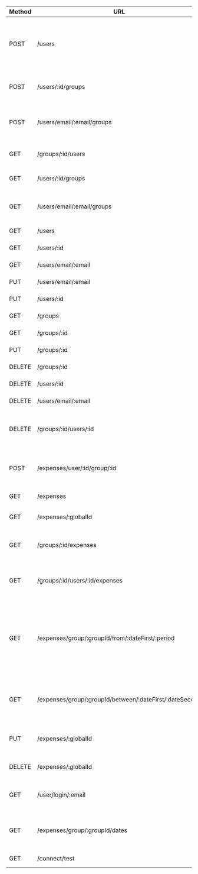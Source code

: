 | Method        | URL           | Action        |
| ------------- | ------------- | ------------- |
| POST | /users  | create a new User without Groups, body return login and password  |
| POST | /users/:id/groups  | create/add Group for a User  with the given Id|
| POST | /users/email/:email/groups  | create/add Group for a User  with the given Email|
| GET  | /groups/:id/users  | get all Users of a Group  |
| GET  | /users/:id/groups  | get all Groups of a User  |
| GET  | /users/email/:email/groups  | get all Groups of a User by Email|
| GET  | /users  | get all Users  |
| GET  | /users/:id  | get User by ID  |
| GET  | /users/email/:email  | get User by Email  |
| PUT  | /users/email/:email  | update User by Email  |
| PUT  | /users/:id  | update User by Id  |
| GET  | /groups  | get all Groups  |
| GET  | /groups/:id  | get Group by ID  |
| PUT  | /groups/:id  | update Group by ID  |
| DELETE  | /groups/:id  | delete Group by ID  |
| DELETE  | /users/:id  | delete User by ID  |
| DELETE  | /users/email/:email  | delete User by Email  |
| DELETE  | /groups/:id/users/:id  | delete User with the given ID from the given group  |
| POST  | /expenses/user/:id/group/:id  | create and expense with Group and User by IDs |
| GET  | /expenses  | get all Expenses  |
| GET  | /expenses/:globalId  | get all Expenses by global ID  |
| GET  | /groups/:id/expenses  | get all Expenses of the Group by ID  |
| GET  | /groups/:id/users/:id/expenses  | get all Expenses of the User in the Group by ID |
| GET  | /expenses/group/:groupId/from/:dateFirst/:period  | get all Expenses from Group from date inclusive to some period (day, week, month, year) |
| GET  | /expenses/group/:groupId/between/:dateFirst/:dateSecond  | get all Expenses from Group between two dates inclusive |
| PUT  | /expenses/:globalId  | update all Expenses name by global ID  |
| DELETE  | /expenses/:globalId  | delete all Expenses by global ID  |
| GET  | /user/login/:email  | login with the given Email and password  |
| GET  | /expenses/group/:groupId/dates  | get all dates when expenses occurred in the group  |
| GET  | /connect/test  | connectivity test  |
